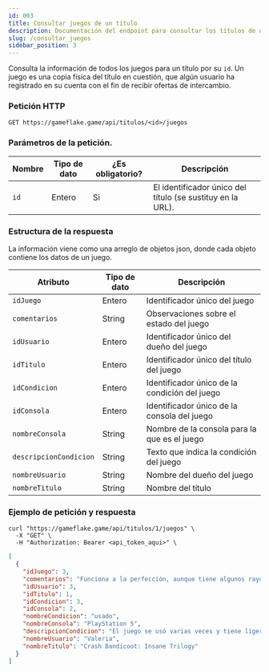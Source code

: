 ```yaml
---
id: 003 
title: Consultar juegos de un título
description: Documentación del endpoint para consultar los títulos de un juego
slug: /consultar_juegos
sidebar_position: 3
---
```


Consulta la información de todos los juegos para un título por su `id`. Un juego
es una copia física del título en cuestión, que algún usuario ha registrado en su
cuenta con el fin de recibir ofertas de intercambio.

### Petición HTTP
`GET https://gameflake.game/api/titulos/<id>/juegos`

### Parámetros de la petición.
| Nombre      | Tipo de dato | ¿Es obligatorio? | Descripción                                                |
| ----------- | ------------ | ---------------- | ---------------------------------------------------------- |
| `id`        | Entero       | Si               | El identificador único del título (se sustituy en la URL). |


### Estructura de la respuesta
La información viene como una arreglo de objetos json, donde cada objeto contiene
los datos de un juego.

| Atributo               | Tipo de dato         | Descripción                                   |
| ---------------------- | -------------------- | --------------------------------------------- |
| `idJuego`              | Entero               | Identificador único del juego                 |
| `comentarios`          | String               | Observaciones sobre el estado del juego       |
| `idUsuario`            | Entero               | Identificador único del dueño del juego       |
| `idTitulo`             | Entero               | Identificador único del título del juego      |
| `idCondicion`          | Entero               | Identificador único de la condición del juego |
| `idConsola`            | Entero               | Identificador único de la consola del juego   |
| `nombreConsola`        | String               | Nombre de la consola para la que es el juego  |
| `descripcionCondicion` | String               | Texto que indica la condición del juego       |
| `nombreUsuario`        | String               | Nombre del dueño del juego                    |
| `nombreTitulo`         | String               | Nombre del título                             |


### Ejemplo de petición y respuesta
```shell title="Ejemplo de petición"
curl "https://gameflake.game/api/titulos/1/juegos" \
  -X "GET" \
  -H "Authorization: Bearer <api_token_aqui>" \
```

```json title="Ejemplo de respuesta"
[
  {
    "idJuego": 3,
    "comentarios": "Funciona a la perfección, aunque tiene algunos rayoncitos casi invisibles.",
    "idUsuario": 3,
    "idTitulo": 1,
    "idCondicion": 3,
    "idConsola": 2,
    "nombreCondicion": "usado",
    "nombreConsola": "PlayStation 5",
    "descripcionCondicion": "El juego se usó varias veces y tiene ligeros rayones visibles en su superficie, pero corre con normalidad.",
    "nombreUsuario": "Valeria",
    "nombreTitulo": "Crash Bandicoot: Insane Trilogy"
  }
]
```
